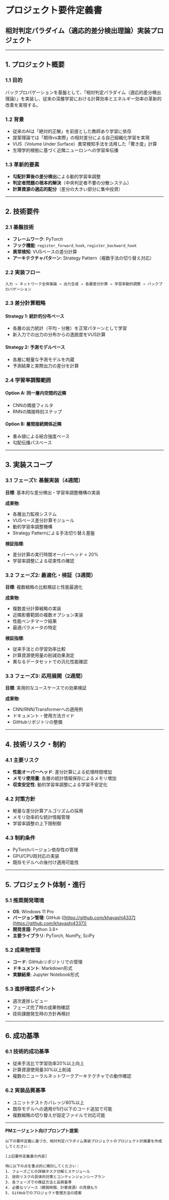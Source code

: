 # プロジェクト要件定義書

## 相対判定パラダイム（適応的差分検出理論）実装プロジェクト

---

## 1. プロジェクト概要

### 1.1 目的

バックプロパゲーションを基盤として、「相対判定パラダイム（適応的差分検出理論）」を実装し、従来の深層学習における計算効率とエネルギー効率の革新的改善を実現する。

### 1.2 背景

- 従来のAIは「絶対的正解」を前提とした教師あり学習に依存
- 提案理論では「期待vs実際」の相対差分による自己組織化学習を実現
- VUS（Volume Under Surface）異常検知手法を活用した「驚き度」計算
- 生理学的根拠に基づく近隣ニューロンへの学習率伝播

### 1.3 革新的要素

- **勾配計算後の差分検出**による動的学習率調整
- **判定者問題の根本的解決**（中央判定者不要の分散システム）
- **計算資源の適応的配分**（差分の大きい部分に集中投資）

---

## 2. 技術要件

### 2.1 基盤技術

- **フレームワーク**: PyTorch
- **フック機能**: `register_forward_hook`, `register_backward_hook`
- **異常検知**: VUSベースの差分計算
- **アーキテクチャパターン**: Strategy Pattern（複数手法の切り替え対応）

### 2.2 実装フロー

```
入力 → ネットワーク全体推論 → 出力生成 → 各層差分計算 → 学習率動的調整 → バックプロパゲーション
```

### 2.3 差分計算戦略

#### Strategy 1: 統計的分布ベース

- 各層の出力統計（平均・分散）を正常パターンとして学習
- 新入力での出力の分布からの逸脱度をVUS計算

#### Strategy 2: 予測モデルベース

- 各層に軽量な予測モデルを内蔵
- 予測結果と実際出力の差分を計算

### 2.4 学習率調整範囲

#### Option A: 同一層内空間的近隣

- CNNの隣接フィルタ
- RNNの隣接時刻ステップ

#### Option B: 層間接続関係近隣

- 重み値による結合強度ベース
- 勾配伝播パスベース

---

## 3. 実装スコープ

### 3.1 フェーズ1: 基盤実装（4週間）

**目標**: 基本的な差分検出・学習率調整機構の実装

**成果物**:

- 各層出力監視システム
- VUSベース差分計算モジュール
- 動的学習率調整機構
- Strategy Patternによる手法切り替え基盤

**検証指標**:

- 差分計算の実行時間オーバーヘッド < 20%
- 学習率調整による収束性の確認

### 3.2 フェーズ2: 最適化・検証（3週間）

**目標**: 複数戦略の比較検証と性能最適化

**成果物**:

- 複数差分計算戦略の実装
- 近隣影響範囲の複数オプション実装
- 性能ベンチマーク結果
- 最適パラメータの特定

**検証指標**:

- 従来手法との学習効率比較
- 計算資源使用量の削減効果測定
- 異なるデータセットでの汎化性能確認

### 3.3 フェーズ3: 応用展開（2週間）

**目標**: 実用的なユースケースでの効果検証

**成果物**:

- CNN/RNN/Transformerへの適用例
- ドキュメント・使用方法ガイド
- GitHubリポジトリの整備

---

## 4. 技術リスク・制約

### 4.1 主要リスク

- **性能オーバーヘッド**: 差分計算による処理時間増加
- **メモリ使用量**: 各層の統計情報保存によるメモリ増加
- **収束安定性**: 動的学習率調整による学習不安定化

### 4.2 対策方針

- 軽量な差分計算アルゴリズムの採用
- メモリ効率的な統計情報管理
- 学習率調整の上下限制御

### 4.3 制約条件

- PyTorchバージョン依存性の管理
- GPU/CPU両対応の実装
- 既存モデルへの後付け適用可能性

---

## 5. プロジェクト体制・進行

### 5.1 推奨開発環境

- **OS**: Windows 11 Pro
- **バージョン管理**: GitHub ([https://github.com/khayashi4337](https://github.com/khayashi4337))
- **開発言語**: Python 3.8+
- **主要ライブラリ**: PyTorch, NumPy, SciPy

### 5.2 成果物管理

- **コード**: GitHubリポジトリでの管理
- **ドキュメント**: Markdown形式
- **実験結果**: Jupyter Notebook形式

### 5.3 進捗確認ポイント

- 週次進捗レビュー
- フェーズ完了時の成果物確認
- 技術課題発生時の方針再検討

---

## 6. 成功基準

### 6.1 技術的成功基準

- 従来手法比で学習効率20%以上向上
- 計算資源使用量30%以上削減
- 複数のニューラルネットワークアーキテクチャでの動作確認

### 6.2 実装品質基準

- ユニットテストカバレッジ80%以上
- 既存モデルへの適用が5行以下のコード追加で可能
- 複数戦略の切り替えが設定ファイルで対応可能

---

**PMエージェント向けプロンプト提案**:

```
以下の要件定義に基づき、相対判定パラダイム実装プロジェクトのプロジェクト計画書を作成してください：

[上記要件定義書の内容]

特に以下の点を重点的に検討してください：
1. フェーズごとの詳細タスク分解とスケジュール
2. 技術リスクの具体的対策とコンティンジェンシープラン  
3. 各フェーズでの検証方法と品質基準
4. 必要なリソース（開発時間、計算資源）の見積もり
5. GitHubでのプロジェクト管理方法の提案
```